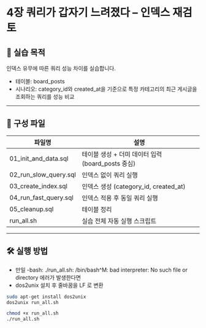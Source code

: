 # 4장 쿼리가 갑자기 느려졌다 – 인덱스 재검토


## 📌 실습 목적
인덱스 유무에 따른 쿼리 성능 차이를 실습합니다.
- 테이블: board_posts
- 시나리오: category_id와 created_at을 기준으로 특정 카테고리의 최근 게시글을 조회하는 쿼리를 성능 비교


---

## 📂 구성 파일

| 파일명                          | 설명 |
|---------------------------------|------|
| 01_init_and_data.sql   | 테이블 생성 + 더미 데이터 입력 (board_posts 중심) |
| 02_run_slow_query.sql  | 인덱스 없이 쿼리 실행 |
| 03_create_index.sql    | 인덱스 생성 (category_id, created_at) |
| 04_run_fast_query.sql  | 인덱스 적용 후 동일 쿼리 실행 |
| 05_cleanup.sql         | 테이블 정리 |
| run_all.sh             | 실습 전체 자동 실행 스크립트 |

---


## 🛠️ 실행 방법
- 만일 -bash: ./run_all.sh: /bin/bash^M: bad interpreter: No such file or directory 에러가 발생한다면
- dos2unix 설치 후 줄바꿈을 LF 로 변환
  
```bash
sudo apt-get install dos2unix
dos2unix run_all.sh

chmod +x run_all.sh
./run_all.sh

